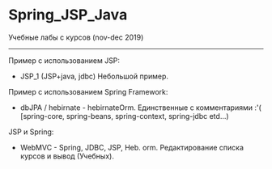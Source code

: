 # Spring_JSP_Java
Учебные лабы с курсов (nov-dec 2019)

_____
 Пример с использованием JSP:
- JSP_1 (JSP+java, jdbc) Небольшой пример.

Пример с использованием Spring Framework:
- dbJPA / hebirnate  - hebirnateOrm. Единственные с комментариями :'(
[spring-core, spring-beans, spring-context, spring-jdbc etd...)

 JSP и Spring:
- WebMVC - Spring, JDBC, JSP, Heb. orm. Редактирование списка курсов и вывод (Учебных).
